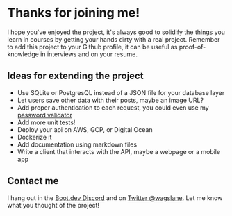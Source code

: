 # Thanks for joining me!

I hope you've enjoyed the project, it's always good to solidify the things you learn in courses by getting your hands dirty with a real project. Remember to add this project to your Github profile, it can be useful as proof-of-knowledge in interviews and on your resume.

## Ideas for extending the project

* Use SQLite or PostgresQL instead of a JSON file for your database layer
* Let users save other data with their posts, maybe an image URL?
* Add proper authentication to each request, you could even use my [password validator](https://github.com/wagslane/go-password-validator)
* Add more unit tests!
* Deploy your api on AWS, GCP, or Digital Ocean
* Dockerize it
* Add documentation using markdown files
* Write a client that interacts with the API, maybe a webpage or a mobile app

## Contact me

I hang out in the [Boot.dev Discord](https://discord.gg/EEkFwbv) and on [Twitter @wagslane](https://twitter.com/wagslane). Let me know what you thought of the project!
